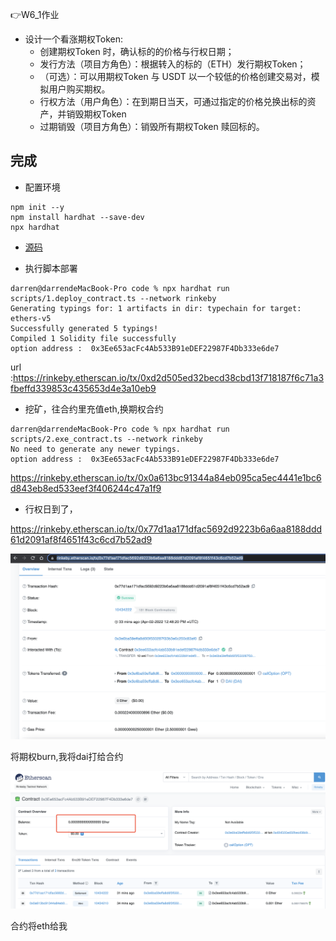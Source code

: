 👉W6_1作业
* 设计一个看涨期权Token:
   * 创建期权Token 时，确认标的的价格与行权日期；
   * 发行方法（项目方角色）：根据转入的标的（ETH）发行期权Token；
   * （可选）：可以用期权Token 与 USDT 以一个较低的价格创建交易对，模拟用户购买期权。
   * 行权方法（用户角色）：在到期日当天，可通过指定的价格兑换出标的资产，并销毁期权Token
   * 过期销毁（项目方角色）：销毁所有期权Token 赎回标的。



## 完成 

- 配置环境

```
npm init --y 
npm install hardhat --save-dev
npx hardhat 
```

- [源码](w6-1/code/contracts/Option.sol)


- 执行脚本部署

```
darren@darrendeMacBook-Pro code % npx hardhat run scripts/1.deploy_contract.ts --network rinkeby
Generating typings for: 1 artifacts in dir: typechain for target: ethers-v5
Successfully generated 5 typings!
Compiled 1 Solidity file successfully
option address :  0x3Ee653acFc4Ab533B91eDEF22987F4Db333e6de7
```

url :https://rinkeby.etherscan.io/tx/0xd2d505ed32becd38cbd13f718187f6c71a3fbeffd339853c435653d4e3a10eb9

- 挖矿，往合约里充值eth,换期权合约 

```
darren@darrendeMacBook-Pro code % npx hardhat run scripts/2.exe_contract.ts --network rinkeby 
No need to generate any newer typings.
option address :  0x3Ee653acFc4Ab533B91eDEF22987F4Db333e6de7
```

https://rinkeby.etherscan.io/tx/0x0a613bc91344a84eb095ca5ec4441e1bc6d843eb8ed533eef3f406244c47a1f9

- 行权日到了，

https://rinkeby.etherscan.io/tx/0x77d1aa171dfac5692d9223b6a6aa8188ddd61d2091af8f4651f43c6cd7b52ad9

![image](./img/1.png)

将期权burn,我将dai打给合约

![image](./img/2.png)

合约将eth给我